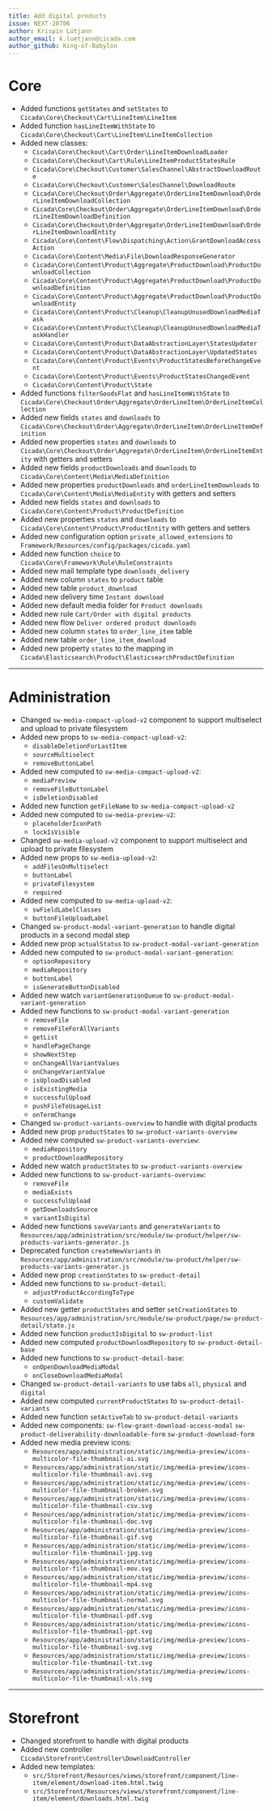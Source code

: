 ```yaml
---
title: Add digital products
issue: NEXT-20706
author: Krispin Lütjann
author_email: k.luetjann@cicada.com
author_github: King-of-Babylon
---
```


# Core
* Added functions `getStates` and `setStates` to `Cicada\Core\Checkout\Cart\LineItem\LineItem`
* Added function `hasLineItemWithState` to `Cicada\Core\Checkout\Cart\LineItem\LineItemCollection`
* Added new classes:
  * `Cicada\Core\Checkout\Cart\Order\LineItemDownloadLoader`
  * `Cicada\Core\Checkout\Cart\Rule\LineItemProductStatesRule`
  * `Cicada\Core\Checkout\Customer\SalesChannel\AbstractDownloadRoute`
  * `Cicada\Core\Checkout\Customer\SalesChannel\DownloadRoute`
  * `Cicada\Core\Checkout\Order\Aggregate\OrderLineItemDownload\OrderLineItemDownloadCollection`
  * `Cicada\Core\Checkout\Order\Aggregate\OrderLineItemDownload\OrderLineItemDownloadDefinition`
  * `Cicada\Core\Checkout\Order\Aggregate\OrderLineItemDownload\OrderLineItemDownloadEntity`
  * `Cicada\Core\Content\Flow\Dispatching\Action\GrantDownloadAccessAction`
  * `Cicada\Core\Content\Media\File\DownloadResponseGenerator`
  * `Cicada\Core\Content\Product\Aggregate\ProductDownload\ProductDownloadCollection`
  * `Cicada\Core\Content\Product\Aggregate\ProductDownload\ProductDownloadDefinition`
  * `Cicada\Core\Content\Product\Aggregate\ProductDownload\ProductDownloadEntity`
  * `Cicada\Core\Content\Product\Cleanup\CleanupUnusedDownloadMediaTask`
  * `Cicada\Core\Content\Product\Cleanup\CleanupUnusedDownloadMediaTaskHandler`
  * `Cicada\Core\Content\Product\DataAbstractionLayer\StatesUpdater`
  * `Cicada\Core\Content\Product\DataAbstractionLayer\UpdatedStates`
  * `Cicada\Core\Content\Product\Events\ProductStatesBeforeChangeEvent`
  * `Cicada\Core\Content\Product\Events\ProductStatesChangedEvent`
  * `Cicada\Core\Content\Product\State`
* Added functions `filterGoodsFlat` and `hasLineItemWithState` to `Cicada\Core\Checkout\Order\Aggregate\OrderLineItem\OrderLineItemCollection`
* Added new fields `states` and `downloads` to `Cicada\Core\Checkout\Order\Aggregate\OrderLineItem\OrderLineItemDefinition`
* Added new properties `states` and `downloads` to `Cicada\Core\Checkout\Order\Aggregate\OrderLineItem\OrderLineItemEntity` with getters and setters
* Added new fields `productDownloads` and `downloads` to `Cicada\Core\Content\Media\MediaDefinition`
* Added new properties `productDownloads` and `orderLineItemDownloads` to `Cicada\Core\Content\Media\MediaEntity` with getters and setters
* Added new fields `states` and `downloads` to `Cicada\Core\Content\Product\ProductDefinition`
* Added new properties `states` and `downloads` to `Cicada\Core\Content\Product\ProductEntity` with getters and setters
* Added new configuration option `private_allowed_extensions` to `Framework/Resources/config/packages/cicada.yaml`
* Added new function `choice` to `Cicada\Core\Framework\Rule\RuleConstraints`
* Added new mail template type `downloads_delivery`
* Added new column `states` to `product` table
* Added new table `product_download`
* Added new delivery time `Instant download`
* Added new default media folder for `Product downloads`
* Added new rule `Cart/Order with digital products`
* Added new flow `Deliver ordered product downloads`
* Added new column `states` to `order_line_item` table
* Added new table `order_line_item_download`
* Added new property `states` to the mapping in `Cicada\Elasticsearch\Product\ElasticsearchProductDefinition`
___
# Administration
* Changed `sw-media-compact-upload-v2` component to support multiselect and upload to private filesystem
* Added new props to `sw-media-compact-upload-v2`:
    * `disableDeletionForLastItem`
    * `sourceMultiselect`
    * `removeButtonLabel`
* Added new computed to `sw-media-compact-upload-v2`:
    * `mediaPreview`
    * `removeFileButtonLabel`
    * `isDeletionDisabled`
* Added new function `getFileName` to `sw-media-compact-upload-v2`
* Added new computed to `sw-media-preview-v2`:
    * `placeholderIconPath`
    * `lockIsVisible`
* Changed `sw-media-upload-v2` component to support multiselect and upload to private filesystem
* Added new props to `sw-media-upload-v2`:
    * `addFilesOnMultiselect`
    * `buttonLabel`
    * `privateFilesystem`
    * `required`
* Added new computed to `sw-media-upload-v2`:
    * `swFieldLabelClasses`
    * `buttonFileUploadLabel`
* Changed `sw-product-modal-variant-generation` to handle digital products in a second modal step
* Added new prop `actualStatus` to `sw-product-modal-variant-generation`
* Added new computed to `sw-product-modal-variant-generation`:
    * `optionRepository`
    * `mediaRepository`
    * `buttonLabel`
    * `isGenerateButtonDisabled`
* Added new watch `variantGenerationQueue` to `sw-product-modal-variant-generation`
* Added new functions to `sw-product-modal-variant-generation`
  * `removeFile`
  * `removeFileForAllVariants`
  * `getList`
  * `handlePageChange`
  * `showNextStep`
  * `onChangeAllVariantValues`
  * `onChangeVariantValue`
  * `isUploadDisabled`
  * `isExistingMedia`
  * `successfulUpload`
  * `pushFileToUsageList`
  * `onTermChange`
* Changed `sw-product-variants-overview` to handle with digital products
* Added new prop `productStates` to `sw-product-variants-overview`
* Added new computed `sw-product-variants-overview`:
    * `mediaRepository`
    * `productDownloadRepository`
* Added new watch `productStates` to `sw-product-variants-overview`
* Added new functions to `sw-product-variants-overview`:
    * `removeFile`
    * `mediaExists`
    * `successfulUpload`
    * `getDownloadsSource`
    * `variantIsDigital`
* Added new functions `saveVariants` and `generateVariants` to `Resources/app/administration/src/module/sw-product/helper/sw-products-variants-generator.js`
* Deprecated function `createNewVariants` in `Resources/app/administration/src/module/sw-product/helper/sw-products-variants-generator.js`
* Added new prop `creationStates` to `sw-product-detail`
* Added new functions to `sw-product-detail`:
    * `adjustProductAccordingToType`
    * `customValidate`
* Added new getter `productStates` and setter `setCreationStates` to `Resources/app/administration/src/module/sw-product/page/sw-product-detail/state.js`
* Added new function `productIsDigital` to `sw-product-list`
* Added new computed `productDownloadRepository` to `sw-product-detail-base` 
* Added new functions to `sw-product-detail-base`:
    * `onOpenDownloadMediaModal`
    * `onCloseDownloadMediaModal`
* Changed `sw-product-detail-variants` to use tabs `all`, `physical` and `digital`
* Added new computed `currentProductStates` to `sw-product-detail-variants`
* Added new function `setActiveTab` to `sw-product-detail-variants`
* Added new components:
    `sw-flow-grant-download-access-modal`
    `sw-product-deliverability-downloadable-form`
    `sw-product-download-form`
* Added new media preview icons:
    * `Resources/app/administration/static/img/media-preview/icons-multicolor-file-thumbnail-ai.svg`
    * `Resources/app/administration/static/img/media-preview/icons-multicolor-file-thumbnail-avi.svg`
    * `Resources/app/administration/static/img/media-preview/icons-multicolor-file-thumbnail-broken.svg`
    * `Resources/app/administration/static/img/media-preview/icons-multicolor-file-thumbnail-csv.svg`
    * `Resources/app/administration/static/img/media-preview/icons-multicolor-file-thumbnail-doc.svg`
    * `Resources/app/administration/static/img/media-preview/icons-multicolor-file-thumbnail-gif.svg`
    * `Resources/app/administration/static/img/media-preview/icons-multicolor-file-thumbnail-jpg.svg`
    * `Resources/app/administration/static/img/media-preview/icons-multicolor-file-thumbnail-mov.svg`
    * `Resources/app/administration/static/img/media-preview/icons-multicolor-file-thumbnail-mp4.svg`
    * `Resources/app/administration/static/img/media-preview/icons-multicolor-file-thumbnail-normal.svg`
    * `Resources/app/administration/static/img/media-preview/icons-multicolor-file-thumbnail-pdf.svg`
    * `Resources/app/administration/static/img/media-preview/icons-multicolor-file-thumbnail-ppt.svg`
    * `Resources/app/administration/static/img/media-preview/icons-multicolor-file-thumbnail-svg.svg`
    * `Resources/app/administration/static/img/media-preview/icons-multicolor-file-thumbnail-txt.svg`
    * `Resources/app/administration/static/img/media-preview/icons-multicolor-file-thumbnail-xls.svg`
___
# Storefront
* Changed storefront to handle with digital products
* Added new controller `Cicada\Storefront\Controller\DownloadController`
* Added new templates:
    * `src/Storefront/Resources/views/storefront/component/line-item/element/download-item.html.twig`
    * `src/Storefront/Resources/views/storefront/component/line-item/element/downloads.html.twig`
